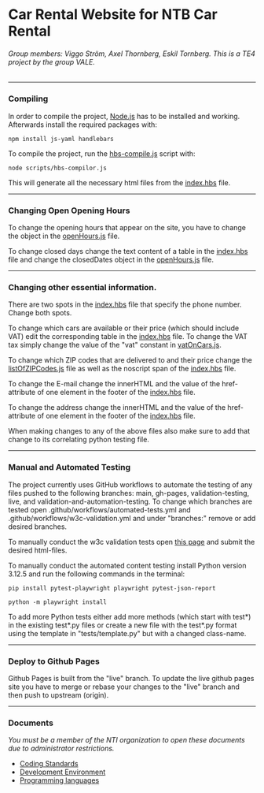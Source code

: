 # Car Rental Website for NTB Car Rental

###### Group members: Viggo Ström, Axel Thornberg, Eskil Tornberg. This is a TE4 project by the group VALE.

---

### Compiling

In order to compile the project, [Node.js](https://nodejs.org/en) has to be installed and working.
Afterwards install the required packages with:

``npm install js-yaml handlebars``

To compile the project, run the [hbs-compile.js](https://github.com/NTIG-Uppsala/TE4-VALE-Biluthyrning/blob/main/scripts/hbs-compilor.js) script with:

``node scripts/hbs-compilor.js``

This will generate all the necessary html files from the [index.hbs](https://github.com/NTIG-Uppsala/TE4-VALE-Biluthyrning/blob/main/hbs/index.hbs) file.

---

### Changing Open Opening Hours

To change the opening hours that appear on the site, you have to change the object in the [openHours.js](https://github.com/NTIG-Uppsala/TE4-VALE-Biluthyrning/blob/main/public/js/openHours.js) file.

To change closed days change the text content of a table in the [index.hbs](https://github.com/NTIG-Uppsala/TE4-VALE-Biluthyrning/blob/main/hbs/index.hbs) file and change the closedDates object in the [openHours.js](https://github.com/NTIG-Uppsala/TE4-VALE-Biluthyrning/blob/main/public/js/openHours.js) file.

---

### Changing other essential information.

There are two spots in the [index.hbs](https://github.com/NTIG-Uppsala/TE4-VALE-Biluthyrning/blob/main/hbs/index.hbs) file that specify the phone number. Change both spots.

To change which cars are available or their price (which should include VAT) edit the corresponding table in the [index.hbs](https://github.com/NTIG-Uppsala/TE4-VALE-Biluthyrning/blob/main/hbs/index.hbs) file. To change the VAT tax simply change the value of the "vat" constant in [vatOnCars.js](https://github.com/NTIG-Uppsala/TE4-VALE-Biluthyrning/blob/main/public/js/vatOnCars.js).

To change which ZIP codes that are delivered to and their price change the [listOfZIPCodes.js](https://github.com/NTIG-Uppsala/TE4-VALE-Biluthyrning/blob/main/public/js/listOfZIPCodes.js) file as well as the noscript span of the [index.hbs](https://github.com/NTIG-Uppsala/TE4-VALE-Biluthyrning/blob/main/hbs/index.hbs) file.

To change the E-mail change the innerHTML and the value of the href-attribute of one element in the footer of the [index.hbs](https://github.com/NTIG-Uppsala/TE4-VALE-Biluthyrning/blob/main/hbs/index.hbs) file.

To change the address change the innerHTML and the value of the href-attribute of one element in the footer of the [index.hbs](https://github.com/NTIG-Uppsala/TE4-VALE-Biluthyrning/blob/main/hbs/index.hbs) file.

When making changes to any of the above files also make sure to add that change to its correlating python testing file.

---

### Manual and Automated Testing

The project currently uses GitHub workflows to automate the testing of any files pushed to the following branches: main, gh-pages, validation-testing, live, and validation-and-automation-testing. To change which branches are tested open .github/workflows/automated-tests.yml and .github/workflows/w3c-validation.yml and under "branches:" remove or add desired branches.

To manually conduct the w3c validation tests open [this page](https://validator.w3.org/#validate_by_upload) and submit the desired html-files.

To manually conduct the automated content testing install Python version 3.12.5 and run the following commands in the terminal: 

``pip install pytest-playwright playwright pytest-json-report``

``python -m playwright install``

To add more Python tests either add more methods (which start with test*) in the existing test*.py files or create a new file with the test*.py format using the template in "tests/template.py" but with a changed class-name.

---

### Deploy to Github Pages

Github Pages is built from the "live" branch.
To update the live github pages site you have to merge or rebase your changes to the "live" branch and then push to upstream (origin).

---

### Documents

_You must be a member of the NTI organization to open these documents due to administrator restrictions._

-   [Coding Standards](https://docs.google.com/document/d/1dJfQdgAl6E9tcHBeBnb0e2uB0bi2bdLuae2takOrGkk)
-   [Development Environment](https://docs.google.com/document/d/1Ssf3YnYcBpyaFDB6_u13xwsDctFAzLoYFpRsogTgHsQ)
-   [Programming languages](https://docs.google.com/document/d/1SSwpfVekfKO-xPAD7ia-tl_2XUqu4rodW4a1T_FcxaQ)